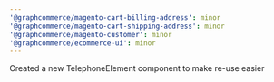 ```yaml
---
'@graphcommerce/magento-cart-billing-address': minor
'@graphcommerce/magento-cart-shipping-address': minor
'@graphcommerce/magento-customer': minor
'@graphcommerce/ecommerce-ui': minor
---
```


Created a new TelephoneElement component to make re-use easier
